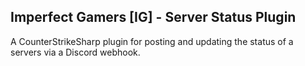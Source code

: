 ## Imperfect Gamers [IG] - Server Status Plugin

A CounterStrikeSharp plugin for posting and updating the status of a servers via a Discord webhook.